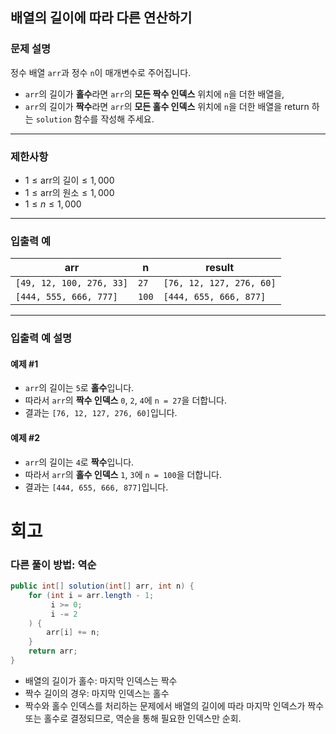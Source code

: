 ## 배열의 길이에 따라 다른 연산하기

### 문제 설명
정수 배열 `arr`과 정수 `n`이 매개변수로 주어집니다.
- `arr`의 길이가 **홀수**라면 `arr`의 **모든 짝수 인덱스** 위치에 `n`을 더한 배열을,
- `arr`의 길이가 **짝수**라면 `arr`의 **모든 홀수 인덱스** 위치에 `n`을 더한 배열을 return 하는 `solution` 함수를 작성해 주세요.

---

### 제한사항
- $1 \leq \text{arr의 길이} \leq 1,000$
- $1 \leq \text{arr의 원소} \leq 1,000$
- $1 \leq n \leq 1,000$

---

### 입출력 예

| arr                      | n     | result                   |
|--------------------------|-------|--------------------------|
| `[49, 12, 100, 276, 33]` | `27`  | `[76, 12, 127, 276, 60]` |
| `[444, 555, 666, 777]`   | `100` | `[444, 655, 666, 877]`   |

---

### 입출력 예 설명

#### 예제 #1
- `arr`의 길이는 `5`로 **홀수**입니다.
- 따라서 `arr`의 **짝수 인덱스** `0`, `2`, `4`에 `n = 27`을 더합니다.
- 결과는 `[76, 12, 127, 276, 60]`입니다.

#### 예제 #2
- `arr`의 길이는 `4`로 **짝수**입니다.
- 따라서 `arr`의 **홀수 인덱스** `1`, `3`에 `n = 100`을 더합니다.
- 결과는 `[444, 655, 666, 877]`입니다.
# 회고
### 다른 풀이 방법: 역순
```java
public int[] solution(int[] arr, int n) {
    for (int i = arr.length - 1; 
         i >= 0; 
         i -= 2
    ) {
        arr[i] += n;
    }
    return arr;
}
```
- 배열의 길이가 홀수: 마지막 인덱스는 짝수
- 짝수 길이의 경우: 마지막 인덱스는 홀수
- 짝수와 홀수 인덱스를 처리하는 문제에서 배열의 길이에 따라 마지막 인덱스가 짝수 또는 홀수로 결정되므로, 역순을 통해 필요한 인덱스만 순회.